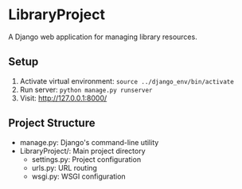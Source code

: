 # LibraryProject

A Django web application for managing library resources.

## Setup
1. Activate virtual environment: `source ../django_env/bin/activate`
2. Run server: `python manage.py runserver`
3. Visit: http://127.0.0.1:8000/

## Project Structure
- manage.py: Django's command-line utility
- LibraryProject/: Main project directory
  - settings.py: Project configuration
  - urls.py: URL routing
  - wsgi.py: WSGI configuration
